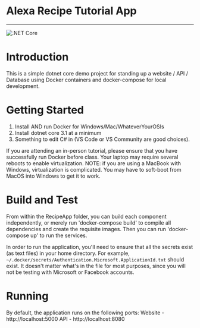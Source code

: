 # Alexa Recipe Tutorial App
----------------
![.NET Core](https://github.com/queen-of-code/alexa-recipe-app/workflows/.NET%20Core/badge.svg?branch=master)

# Introduction 
This is a simple dotnet core demo project for standing up a website / API / Database using Docker containers and docker-compose for local development. 

# Getting Started
1.  Install AND run Docker for Windows/Mac/WhateverYourOSIs
2.  Install dotnet core 3.1 at a minimum 
3.  Something to edit C# in (VS Code or VS Community are good choices).

If you are attending an in-person tutorial, please ensure that you have successfully run Docker before class. Your laptop may require several reboots to enable virtualization. NOTE: if you are using a MacBook with Windows, virtualization is complicated. You may have to soft-boot from MacOS into Windows to get it to work. 

# Build and Test
From within the RecipeApp folder, you can build each component independently, or merely run 'docker-compose build' to compile all dependencies and create the requisite images.
Then you can run 'docker-compose up' to run the services. 

In order to run the application, you'll need to ensure that all the secrets exist (as text files) in your home directory. For example, `~/.docker/secrets/Authentication.Microsoft.ApplicationId.txt` should exist. It doesn't matter what's in the file for most purposes, since you will not be testing with Microsoft or Facebook accounts.

# Running
By default, the application runs on the following ports:
Website - http://localhost:5000
API - http://localhost:8080
